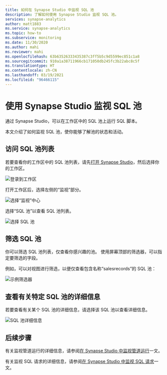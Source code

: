 ```yaml
---
title: 如何在 Synapse Studio 中监视 SQL 池
description: 了解如何使用 Synapse Studio 监视 SQL 池。
services: synapse-analytics
author: matt1883
ms.service: synapse-analytics
ms.topic: how-to
ms.subservice: monitoring
ms.date: 11/30/2020
ms.author: mahi
ms.reviewer: mahi
ms.openlocfilehash: 63b63526333435387c3ff5b5c9d5599ec851c1a8
ms.sourcegitcommit: 910a1a38711966cb171050db245fc3b22abc8c5f
ms.translationtype: HT
ms.contentlocale: zh-CN
ms.lasthandoff: 03/19/2021
ms.locfileid: "96466115"
---
```

# <a name="use-synapse-studio-to-monitor-your-sql-pools"></a>使用 Synapse Studio 监视 SQL 池

通过 Synapse Studio，可以在工作区中的 SQL 池上运行 SQL 脚本。

本文介绍了如何监视 SQL 池，使你能够了解池的状态和活动。

## <a name="access-sql-pools-list"></a>访问 SQL 池列表

若要查看你的工作区中的 SQL 池列表，请先[打开 Synapse Studio](https://web.azuresynapse.net/)，然后选择你的工作区。

![登录到工作区](./media/common/login-workspace.png)

打开工作区后，选择左侧的“监视”部分。

![选择“监视”中心](./media/common/left-nav.png)

选择“SQL 池”以查看 SQL 池列表。

 ![选择 SQL 池](./media/how-to-monitor-sql-pools/monitor-hub-nav-sql-pools.png)

## <a name="filter-your-sql-pools"></a>筛选 SQL 池

你可以筛选 SQL 池列表，仅查看你感兴趣的池。 使用屏幕顶部的筛选器，可以指定要筛选的字段。

例如，可以对视图进行筛选，以便仅查看包含名称“salesrecords”的 SQL 池：

![示例筛选器](./media/how-to-monitor-sql-pools/filter-example.png)

## <a name="view-details-about-a-specific-sql-pool"></a>查看有关特定 SQL 池的详细信息

若要查看有关某个 SQL 池的详细信息，请选择该 SQL 池以查看详细信息。

![SQL 池详细信息](./media/how-to-monitor-sql-pools/sql-pool-details.png)

## <a name="next-steps"></a>后续步骤

有关监视管道运行的详细信息，请参阅[在 Synapse Studio 中监视管道运行](how-to-monitor-pipeline-runs.md)一文。 

有关监视 SQL 请求的详细信息，请参阅[在 Synapse Studio 中监视 SQL 请求](how-to-monitor-sql-requests.md)一文。